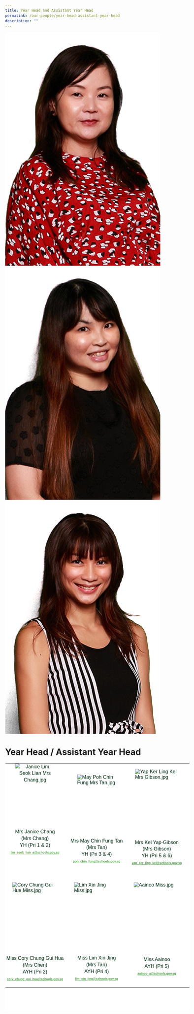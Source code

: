 ```yaml
---
title: Year Head and Assistant Year Head
permalink: /our-people/year-head-assistant-year-head
description: ""
---
```

![](/images/Janice%20Lim%20Seok%20Lian%20Mrs%20Chang.jpg)
![](/images/May%20Poh%20Chin%20Fung%20Mrs%20Tan.jpg)
![](/images/Yap%20Ker%20Ling%20Kel%20Mrs%20Gibson.jpg)

# **Year Head / Assistant Year Head**

<table style="margin: auto; outline: 0px; padding: 0px; border-collapse: collapse; clear: both; border-top: 0px !important; border-right: 1px solid transparent; border-bottom: 1px solid transparent; border-left: 1px solid transparent; border-image: initial; table-layout: fixed; color: rgb(0, 45, 19); font-family: &quot;Libre Franklin&quot;, sans-serif; font-size: 16px; font-style: normal; font-variant-ligatures: normal; font-variant-caps: normal; font-weight: 400; letter-spacing: normal; orphans: 2; text-align: left; text-transform: none; white-space: normal; widows: 2; word-spacing: 0px; -webkit-text-stroke-width: 0px; background-color: rgb(255, 255, 255); text-decoration-thickness: initial; text-decoration-style: initial; text-decoration-color: initial; width: 600px; height: 802px;" class="ives_tab_kosong ive_eobj_center"><tbody style="margin: 0px; outline: 0px; padding: 0px;"><tr style="margin: 0px; outline: 0px; padding: 0px;"><td style="margin: 0px; outline: 0px; padding: 0px 15px 15px 0px; vertical-align: top; width: 200px;"><div style="margin: 0px; outline: 0px; padding: 0px; line-height: 21.92px; color: rgb(0, 45, 19); font-family: &quot;Libre Franklin&quot;, sans-serif; font-size: 1rem; text-align: center;"><img style="margin: auto; outline: 0px; padding: 0px; border: none; max-width: 100%; clear: both; display: block; width: 129px; height: 190px;" class="ive_eobj_center" alt="Janice Lim Seok Lian Mrs Chang.jpg" src="https://evergreenpri.moe.edu.sg/qql/slot/u778/2021%20-%20Org%20Chart%20Photos/Janice%20Lim%20Seok%20Lian%20Mrs%20Chang.jpg"><br style="margin: 0px; outline: 0px; padding: 0px;"></div><div style="margin: 0px; outline: 0px; padding: 0px; line-height: 21.92px; color: rgb(0, 45, 19); font-family: &quot;Libre Franklin&quot;, sans-serif; font-size: 1rem; text-align: center;"><span style="margin: 0px; outline: 0px; padding: 0px; background-color: initial; font-size: 1rem; text-align: left;">Mrs Janice Chang</span><br style="margin: 0px; outline: 0px; padding: 0px;"></div><div style="margin: 0px; outline: 0px; padding: 0px; line-height: 21.92px; color: rgb(0, 45, 19); font-family: &quot;Libre Franklin&quot;, sans-serif; font-size: 1rem; text-align: center;"><div style="margin: 0px; outline: 0px; padding: 0px; line-height: 21.92px; color: rgb(0, 45, 19); font-family: &quot;Libre Franklin&quot;, sans-serif; font-size: 16px;"><span style="margin: 0px; outline: 0px; padding: 0px; background-color: initial; font-size: 1rem; text-align: left;">(Mrs Chang)</span></div><font style="margin: 0px; outline: 0px; padding: 0px; text-align: left;" size="2"><div style="margin: 0px; outline: 0px; padding: 0px; line-height: 21.92px; color: rgb(0, 45, 19); font-family: &quot;Libre Franklin&quot;, sans-serif; font-size: 1rem; text-align: center;"><span style="margin: 0px; outline: 0px; padding: 0px; font-size: small; background-color: initial;"></span></div></font><div style="margin: 0px; outline: 0px; padding: 0px; line-height: 21.92px; color: rgb(0, 45, 19); font-family: &quot;Libre Franklin&quot;, sans-serif; font-size: 16px;"><span style="margin: 0px; outline: 0px; padding: 0px; background-color: initial; font-size: 1rem; text-align: left;">YH (Pri 1 &amp; 2)</span></div><div style="margin: 0px; outline: 0px; padding: 0px; line-height: 21.92px; color: rgb(0, 45, 19); font-family: &quot;Libre Franklin&quot;, sans-serif; font-size: 16px;"><a style="margin: 0px; outline: 0px; padding: 0px; color: rgb(78, 162, 69); font-weight: 600; text-decoration: underline; font-size: x-small; background-color: initial;" target="" href="mailto:lim_seok_lian_a@schools.gov.sg">lim_seok_lian_a@schools.gov.sg</a></div></div></td><td style="margin: 0px; outline: 0px; padding: 0px 15px 15px 0px; vertical-align: top; width: 200px;"><br style="margin: 0px; outline: 0px; padding: 0px;"><br style="margin: 0px; outline: 0px; padding: 0px;"><img style="margin: auto; outline: 0px; padding: 0px; border: none; max-width: 100%; clear: both; display: block; width: 126px; height: 187px;" class="ive_eobj_center" alt="May Poh Chin Fung Mrs Tan.jpg" src="https://evergreenpri.moe.edu.sg/qql/slot/u778/2021%20-%20Org%20Chart%20Photos/May%20Poh%20Chin%20Fung%20Mrs%20Tan.jpg"><br style="margin: 0px; outline: 0px; padding: 0px;"><div style="margin: 0px; outline: 0px; padding: 0px; line-height: 21.92px; color: rgb(0, 45, 19); font-family: &quot;Libre Franklin&quot;, sans-serif; font-size: 1rem;"><span style="margin: 0px; outline: 0px; padding: 0px; font-size: 1rem; background-color: initial;"></span><span style="margin: 0px; outline: 0px; padding: 0px; background-color: initial;"></span></div><div style="margin: 0px; outline: 0px; padding: 0px; line-height: 21.92px; color: rgb(0, 45, 19); font-family: &quot;Libre Franklin&quot;, sans-serif; font-size: 1rem;"><span style="margin: 0px; outline: 0px; padding: 0px; background-color: initial;"></span></div><div style="margin: 0px; outline: 0px; padding: 0px; line-height: 21.92px; color: rgb(0, 45, 19); font-family: &quot;Libre Franklin&quot;, sans-serif; font-size: 1rem;"><span style="margin: 0px; outline: 0px; padding: 0px; background-color: initial;"></span></div><div style="margin: 0px; outline: 0px; padding: 0px; line-height: 21.92px; color: rgb(0, 45, 19); font-family: &quot;Libre Franklin&quot;, sans-serif; font-size: 1rem; text-align: center;"><span style="margin: 0px; outline: 0px; padding: 0px; font-size: 1rem; background-color: initial;"></span></div><div style="margin: 0px; outline: 0px; padding: 0px; line-height: 21.92px; color: rgb(0, 45, 19); font-family: &quot;Libre Franklin&quot;, sans-serif; font-size: 1rem; text-align: center;"><a style="margin: 0px; outline: 0px; padding: 0px; color: rgb(78, 162, 69); font-weight: 600; text-decoration: underline; font-size: x-small; background-color: initial;" target="" href="mailto:low_hui_leng@schools.gov.sg"></a></div><div style="margin: 0px; outline: 0px; padding: 0px; line-height: 21.92px; color: rgb(0, 45, 19); font-family: &quot;Libre Franklin&quot;, sans-serif; font-size: 1rem; text-align: center;"><div style="margin: 0px; outline: 0px; padding: 0px; line-height: 21.92px; color: rgb(0, 45, 19); font-family: &quot;Libre Franklin&quot;, sans-serif; font-size: 1rem;"><span style="margin: 0px; outline: 0px; padding: 0px; background-color: initial; font-size: 1rem;">Mrs May Chin Fung Tan</span><br style="margin: 0px; outline: 0px; padding: 0px;"></div><div style="margin: 0px; outline: 0px; padding: 0px; line-height: 21.92px; color: rgb(0, 45, 19); font-family: &quot;Libre Franklin&quot;, sans-serif; font-size: 1rem;"><div style="margin: 0px; outline: 0px; padding: 0px; line-height: 21.92px; color: rgb(0, 45, 19); font-family: &quot;Libre Franklin&quot;, sans-serif; font-size: 16px;"><div style="margin: 0px; outline: 0px; padding: 0px; line-height: 21.92px; color: rgb(0, 45, 19); font-family: &quot;Libre Franklin&quot;, sans-serif; font-size: 16px;"><span style="margin: 0px; outline: 0px; padding: 0px; font-size: 1rem; background-color: initial;">(Mrs Tan)</span></div><font style="margin: 0px; outline: 0px; padding: 0px; text-align: left;" size="2"><div style="margin: 0px; outline: 0px; padding: 0px; line-height: 21.92px; color: rgb(0, 45, 19); font-family: &quot;Libre Franklin&quot;, sans-serif; font-size: 1rem; text-align: center;"><span style="margin: 0px; outline: 0px; padding: 0px; background-color: initial;"></span></div></font><div style="margin: 0px; outline: 0px; padding: 0px; line-height: 21.92px; color: rgb(0, 45, 19); font-family: &quot;Libre Franklin&quot;, sans-serif; font-size: 16px;"><span style="margin: 0px; outline: 0px; padding: 0px; font-size: 1rem; background-color: initial;">YH (Pri 3 &amp; 4)</span></div><a style="margin: 0px; outline: 0px; padding: 0px; color: rgb(78, 162, 69); font-weight: 600; text-decoration: underline;" target="" href="mailto:poh_chin_fung@schools.gov.sg"><font style="margin: 0px; outline: 0px; padding: 0px;" size="1">poh_chin_fung@schools.gov.sg</font></a></div></div></div></td><td style="margin: 0px; outline: 0px; padding: 0px 15px 15px 0px; vertical-align: top; width: 200px;"><br style="margin: 0px; outline: 0px; padding: 0px;"><img style="margin: auto; outline: 0px; padding: 0px; border: none; max-width: 100%; clear: both; display: block; width: 141px; height: 210px;" class="ive_eobj_center" alt="Yap Ker Ling Kel Mrs Gibson.jpg" src="https://evergreenpri.moe.edu.sg/qql/slot/u778/2021%20-%20Org%20Chart%20Photos/Yap%20Ker%20Ling%20Kel%20Mrs%20Gibson.jpg"><br style="margin: 0px; outline: 0px; padding: 0px;"><div style="margin: 0px; outline: 0px; padding: 0px; line-height: 21.92px; color: rgb(0, 45, 19); font-family: &quot;Libre Franklin&quot;, sans-serif; font-size: 1rem; text-align: center;"><span style="margin: 0px; outline: 0px; padding: 0px; font-size: 1rem; background-color: initial;"></span></div><div style="margin: 0px; outline: 0px; padding: 0px; line-height: 21.92px; color: rgb(0, 45, 19); font-family: &quot;Libre Franklin&quot;, sans-serif; font-size: 1rem; text-align: center;"><a style="margin: 0px; outline: 0px; padding: 0px; color: rgb(78, 162, 69); font-weight: 600; text-decoration: underline; font-size: x-small; background-color: initial;" target="" href="mailto:yusnita_mohamed_yusoff_a@schools.gov.sg"></a></div><div style="margin: 0px; outline: 0px; padding: 0px; line-height: 21.92px; color: rgb(0, 45, 19); font-family: &quot;Libre Franklin&quot;, sans-serif; font-size: 16px; text-align: center;"></div><div style="margin: 0px; outline: 0px; padding: 0px; line-height: 21.92px; color: rgb(0, 45, 19); font-family: &quot;Libre Franklin&quot;, sans-serif; font-size: 16px; text-align: center;"><div style="margin: 0px; outline: 0px; padding: 0px; line-height: 21.92px; color: rgb(0, 45, 19); font-family: &quot;Libre Franklin&quot;, sans-serif; font-size: 16px;">Mrs Kel Yap-Gibson</div><div style="margin: 0px; outline: 0px; padding: 0px; line-height: 21.92px; color: rgb(0, 45, 19); font-family: &quot;Libre Franklin&quot;, sans-serif; font-size: 16px;">(Mrs Gibson)<br style="margin: 0px; outline: 0px; padding: 0px;">YH (Pri 5 &amp; 6)</div></div><div style="margin: 0px; outline: 0px; padding: 0px; line-height: 21.92px; color: rgb(0, 45, 19); font-family: &quot;Libre Franklin&quot;, sans-serif; font-size: 16px; text-align: center;"><div style="margin: 0px; outline: 0px; padding: 0px; line-height: 21.92px; color: rgb(0, 45, 19); font-family: &quot;Libre Franklin&quot;, sans-serif; font-size: 16px;"><a style="margin: 0px; outline: 0px; padding: 0px; color: rgb(78, 162, 69); font-weight: 600; text-decoration: underline; background-color: initial;" target="" href="mailto:yap_ker_ling_kel@schools.gov.sg"><font style="margin: 0px; outline: 0px; padding: 0px;" size="1">yap_ker_ling_kel@schools.gov.sg</font></a></div></div></td></tr><tr style="margin: 0px; outline: 0px; padding: 0px;"><td style="margin: 0px; outline: 0px; padding: 0px 15px 15px 0px; vertical-align: top;"><br style="margin: 0px; outline: 0px; padding: 0px;"><br style="margin: 0px; outline: 0px; padding: 0px;"><img style="margin: auto; outline: 0px; padding: 0px; border: none; max-width: 100%; clear: both; display: block; width: 147px; height: 218px;" class="ive_eobj_center" alt="Cory Chung Gui Hua Miss.jpg" src="https://evergreenpri.moe.edu.sg/qql/slot/u778/2021%20-%20Org%20Chart%20Photos/Cory%20Chung%20Gui%20Hua%20Miss.jpg"><br style="margin: 0px; outline: 0px; padding: 0px;"><div style="margin: 0px; outline: 0px; padding: 0px; line-height: 21.92px; color: rgb(0, 45, 19); font-family: &quot;Libre Franklin&quot;, sans-serif; font-size: 16px; text-align: center;"><span style="margin: 0px; outline: 0px; padding: 0px; font-size: 1rem; background-color: initial;"></span></div><div style="margin: 0px; outline: 0px; padding: 0px; line-height: 21.92px; color: rgb(0, 45, 19); font-family: &quot;Libre Franklin&quot;, sans-serif; font-size: 1rem; text-align: center;"><a style="margin: 0px; outline: 0px; padding: 0px; color: rgb(78, 162, 69); font-weight: 600; text-decoration: underline; font-size: x-small; background-color: initial;" target="" href="mailto:lee_hwee_hoon@schools.gov.sg"></a></div><div style="margin: 0px; outline: 0px; padding: 0px; line-height: 21.92px; color: rgb(0, 45, 19); font-family: &quot;Libre Franklin&quot;, sans-serif; font-size: 1rem; text-align: center;"><div style="margin: 0px; outline: 0px; padding: 0px; line-height: 21.92px; color: rgb(0, 45, 19); font-family: &quot;Libre Franklin&quot;, sans-serif; font-size: 16px;"><span style="margin: 0px; outline: 0px; padding: 0px; font-size: 1rem; background-color: initial;">Miss Cory Chung Gui Hua</span><br style="margin: 0px; outline: 0px; padding: 0px;"></div><div style="margin: 0px; outline: 0px; padding: 0px; line-height: 21.92px; color: rgb(0, 45, 19); font-family: &quot;Libre Franklin&quot;, sans-serif; font-size: 16px;">(Mrs Chen)<br style="margin: 0px; outline: 0px; padding: 0px;">AYH (Pri 2)</div></div><div style="margin: 0px; outline: 0px; padding: 0px; line-height: 21.92px; color: rgb(0, 45, 19); font-family: &quot;Libre Franklin&quot;, sans-serif; font-size: 1rem; text-align: center;"><a style="margin: 0px; outline: 0px; padding: 0px; color: rgb(78, 162, 69); font-weight: 600; text-decoration: underline; background-color: initial; font-size: x-small;" target="" href="mailto:cory_chung_gui_hua@schools.gov.sg">cory_chung_gui_hua@schools.gov.sg</a><br style="margin: 0px; outline: 0px; padding: 0px;"></div></td><td style="margin: 0px; outline: 0px; padding: 0px 15px 15px 0px; vertical-align: top;"><br style="margin: 0px; outline: 0px; padding: 0px;"><div style="margin: 0px; outline: 0px; padding: 0px; line-height: 21.92px; color: rgb(0, 45, 19); font-family: &quot;Libre Franklin&quot;, sans-serif; font-size: 1rem; text-align: center;"></div><br style="margin: 0px; outline: 0px; padding: 0px;"><img style="margin: auto; outline: 0px; padding: 0px; border: none; max-width: 100%; clear: both; display: block; width: 146px; height: 217px;" class="ive_eobj_center" alt="Lim Xin Jing Miss.jpg" src="https://evergreenpri.moe.edu.sg/qql/slot/u778/2021%20-%20All%20Staff%20Photos/Lim%20Xin%20Jing%20Miss.jpg"><br style="margin: 0px; outline: 0px; padding: 0px;"><div style="margin: 0px; outline: 0px; padding: 0px; line-height: 21.92px; color: rgb(0, 45, 19); font-family: &quot;Libre Franklin&quot;, sans-serif; font-size: 1rem; text-align: center;"><div style="margin: 0px; outline: 0px; padding: 0px; line-height: 21.92px; color: rgb(0, 45, 19); font-family: &quot;Libre Franklin&quot;, sans-serif; font-size: 16px;"><span style="margin: 0px; outline: 0px; padding: 0px; background-color: initial; font-size: 1rem;"></span></div><div style="margin: 0px; outline: 0px; padding: 0px; line-height: 21.92px; color: rgb(0, 45, 19); font-family: &quot;Libre Franklin&quot;, sans-serif; font-size: 16px;"><span style="margin: 0px; outline: 0px; padding: 0px; background-color: initial; font-size: 1rem;"></span><div style="margin: 0px; outline: 0px; padding: 0px; line-height: 21.92px; color: rgb(0, 45, 19); font-family: &quot;Libre Franklin&quot;, sans-serif; font-size: 16px;"><span style="margin: 0px; outline: 0px; padding: 0px; background-color: initial; font-size: 1rem;">Miss Lim Xin Jing</span><br style="margin: 0px; outline: 0px; padding: 0px;"></div><div style="margin: 0px; outline: 0px; padding: 0px; line-height: 21.92px; color: rgb(0, 45, 19); font-family: &quot;Libre Franklin&quot;, sans-serif; font-size: 16px;"><span style="margin: 0px; outline: 0px; padding: 0px; background-color: initial; font-size: 1rem;">(Mrs Tan)</span></div><div style="margin: 0px; outline: 0px; padding: 0px; line-height: 21.92px; color: rgb(0, 45, 19); font-family: &quot;Libre Franklin&quot;, sans-serif; font-size: 16px;"><span style="margin: 0px; outline: 0px; padding: 0px; background-color: initial; font-size: 1rem;">AYH (Pri 4)</span></div></div><div style="margin: 0px; outline: 0px; padding: 0px; line-height: 21.92px; color: rgb(0, 45, 19); font-family: &quot;Libre Franklin&quot;, sans-serif; font-size: 16px;"><a style="margin: 0px; outline: 0px; padding: 0px; color: rgb(78, 162, 69); font-weight: 600; text-decoration: underline; background-color: initial; font-size: x-small;" target="" href="mailto:lim_xin_jing@schools.gov.sg">lim_xin_jing@schools.gov.sg</a></div></div></td><td style="margin: 0px; outline: 0px; padding: 0px 15px 15px 0px; vertical-align: top;"><br style="margin: 0px; outline: 0px; padding: 0px;"><br style="margin: 0px; outline: 0px; padding: 0px;"><img style="margin: auto; outline: 0px; padding: 0px; border: none; max-width: 100%; clear: both; display: block; width: 149px; height: 222px;" class="ive_eobj_center" alt="Aainoo Miss.jpg" src="https://evergreenpri.moe.edu.sg/qql/slot/u778/2021%20-%20Org%20Chart%20Photos/Aainoo%20Miss.jpg"><br style="margin: 0px; outline: 0px; padding: 0px;"><div style="margin: 0px; outline: 0px; padding: 0px; line-height: 21.92px; color: rgb(0, 45, 19); font-family: &quot;Libre Franklin&quot;, sans-serif; font-size: 16px; text-align: center;"><span style="margin: 0px; outline: 0px; padding: 0px; background-color: initial; font-size: 1rem;">Miss Aainoo</span><br style="margin: 0px; outline: 0px; padding: 0px;"></div><div style="margin: 0px; outline: 0px; padding: 0px; line-height: 21.92px; color: rgb(0, 45, 19); font-family: &quot;Libre Franklin&quot;, sans-serif; font-size: 16px; text-align: center;"><div style="margin: 0px; outline: 0px; padding: 0px; line-height: 21.92px; color: rgb(0, 45, 19); font-family: &quot;Libre Franklin&quot;, sans-serif; font-size: 16px;"><span style="margin: 0px; outline: 0px; padding: 0px; background-color: initial; font-size: 1rem;">AYH (Pri 5)</span></div><a style="margin: 0px; outline: 0px; padding: 0px; color: rgb(78, 162, 69); font-weight: 600; text-decoration: underline; font-size: x-small;" target="" href="mailto:jayanthi_jayaram@schools.gov.sg"></a><a style="margin: 0px; outline: 0px; padding: 0px; color: rgb(78, 162, 69); font-weight: 600; text-decoration: underline;" target="" href="mailto:aainoo_a@schools.gov.sg"><font style="margin: 0px; outline: 0px; padding: 0px;" size="1">aainoo_a@schools.gov.sg</font></a></div></td></tr></tbody></table>